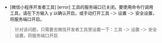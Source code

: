 
- [微信小程序开发者工具] [error] 工具的服务端口已关闭。要使用命令行调用工具，请在下方输入 y 以确认开启，或手动打开工具 -＞ 设置 -＞ 安全设置，将服务端口开启。

> 针对该问题，只需要去微信开发者工具里设置一下：工具 -＞ 设置 -＞ 安全设置，将服务端口开启
